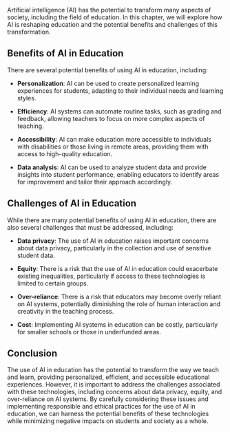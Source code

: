 
Artificial intelligence (AI) has the potential to transform many aspects of society, including the field of education. In this chapter, we will explore how AI is reshaping education and the potential benefits and challenges of this transformation.

Benefits of AI in Education
---------------------------

There are several potential benefits of using AI in education, including:

* **Personalization**: AI can be used to create personalized learning experiences for students, adapting to their individual needs and learning styles.

* **Efficiency**: AI systems can automate routine tasks, such as grading and feedback, allowing teachers to focus on more complex aspects of teaching.

* **Accessibility**: AI can make education more accessible to individuals with disabilities or those living in remote areas, providing them with access to high-quality education.

* **Data analysis**: AI can be used to analyze student data and provide insights into student performance, enabling educators to identify areas for improvement and tailor their approach accordingly.

Challenges of AI in Education
-----------------------------

While there are many potential benefits of using AI in education, there are also several challenges that must be addressed, including:

* **Data privacy**: The use of AI in education raises important concerns about data privacy, particularly in the collection and use of sensitive student data.

* **Equity**: There is a risk that the use of AI in education could exacerbate existing inequalities, particularly if access to these technologies is limited to certain groups.

* **Over-reliance**: There is a risk that educators may become overly reliant on AI systems, potentially diminishing the role of human interaction and creativity in the teaching process.

* **Cost**: Implementing AI systems in education can be costly, particularly for smaller schools or those in underfunded areas.

Conclusion
----------

The use of AI in education has the potential to transform the way we teach and learn, providing personalized, efficient, and accessible educational experiences. However, it is important to address the challenges associated with these technologies, including concerns about data privacy, equity, and over-reliance on AI systems. By carefully considering these issues and implementing responsible and ethical practices for the use of AI in education, we can harness the potential benefits of these technologies while minimizing negative impacts on students and society as a whole.
